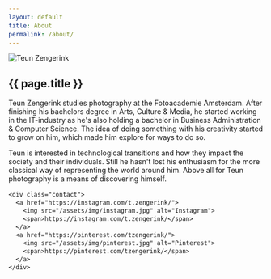 ```yaml
---
layout: default
title: About
permalink: /about/
---
```


<article class="about">
  <div class="profile">
    <img src="/assets/photos/about/teun-zengerink.png" alt="Teun Zengerink">
  </div>

  <div class="description">
    <h2>{{ page.title }}</h2>
    <p>Teun Zengerink studies photography at the Fotoacademie Amsterdam. After finishing his bachelors degree in Arts, Culture & Media, he started working in the IT-industry as he's also holding a bachelor in Business Administration & Computer Science. The idea of doing something with his creativity started to grow on him, which made him explore for ways to do so.</p>
    <p>Teun is interested in technological transitions and how they impact the society and their individuals. Still he hasn't lost his enthusiasm for the more classical way of representing the world around him. Above all for Teun photography is a means of discovering himself.</p>

    <div class="contact">
      <a href="https://instagram.com/t.zengerink/">
        <img src="/assets/img/instagram.jpg" alt="Instagram">
        <span>https://instagram.com/t.zengerink/</span>
      </a>
      <a href="https://pinterest.com/tzengerink/">
        <img src="/assets/img/pinterest.jpg" alt="Pinterest">
        <span>https://pinterest.com/tzengerink/</span>
      </a>
    </div>
  </div>
</article>
